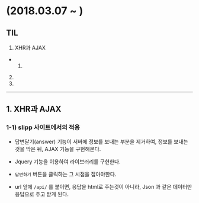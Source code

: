 # (2018.03.07 ~ )

## TIL

1. XHR과 AJAX
  - 1)

2.

3.

---
## 1. XHR과 AJAX

### 1-1) slipp 사이트에서의 적용

- 답변달기(answer) 기능이 서버에 정보를 보내는 부분을 제거하여, 정보를 보내는 것을 막은 뒤, AJAX 기능을 구현해본다.

 - Jquery 기능을 이용하여 라이브러리를 구현한다.
 - `답변하기` 버튼을 클릭하는 그 시점을 잡아야한다.
 - url 앞에 `/api/` 를 붙이면, 응답을 html로 주는것이 아니라, Json 과 같은 데이터만 응답으로 주고 받게 된다.
 
